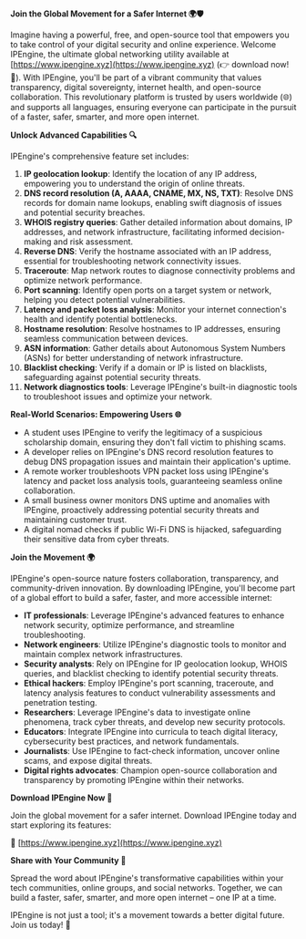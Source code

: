 **Join the Global Movement for a Safer Internet 🌍🛡️**

Imagine having a powerful, free, and open-source tool that empowers you to take control of your digital security and online experience. Welcome IPEngine, the ultimate global networking utility available at [https://www.ipengine.xyz](https://www.ipengine.xyz) (👉 download now! 🚀). With IPEngine, you'll be part of a vibrant community that values transparency, digital sovereignty, internet health, and open-source collaboration. This revolutionary platform is trusted by users worldwide (🌐) and supports all languages, ensuring everyone can participate in the pursuit of a faster, safer, smarter, and more open internet.

**Unlock Advanced Capabilities 🔍**

IPEngine's comprehensive feature set includes:

1.  **IP geolocation lookup**: Identify the location of any IP address, empowering you to understand the origin of online threats.
2.  **DNS record resolution (A, AAAA, CNAME, MX, NS, TXT)**: Resolve DNS records for domain name lookups, enabling swift diagnosis of issues and potential security breaches.
3.  **WHOIS registry queries**: Gather detailed information about domains, IP addresses, and network infrastructure, facilitating informed decision-making and risk assessment.
4.  **Reverse DNS**: Verify the hostname associated with an IP address, essential for troubleshooting network connectivity issues.
5.  **Traceroute**: Map network routes to diagnose connectivity problems and optimize network performance.
6.  **Port scanning**: Identify open ports on a target system or network, helping you detect potential vulnerabilities.
7.  **Latency and packet loss analysis**: Monitor your internet connection's health and identify potential bottlenecks.
8.  **Hostname resolution**: Resolve hostnames to IP addresses, ensuring seamless communication between devices.
9.  **ASN information**: Gather details about Autonomous System Numbers (ASNs) for better understanding of network infrastructure.
10. **Blacklist checking**: Verify if a domain or IP is listed on blacklists, safeguarding against potential security threats.
11. **Network diagnostics tools**: Leverage IPEngine's built-in diagnostic tools to troubleshoot issues and optimize your network.

**Real-World Scenarios: Empowering Users 🌐**

*   A student uses IPEngine to verify the legitimacy of a suspicious scholarship domain, ensuring they don't fall victim to phishing scams.
*   A developer relies on IPEngine's DNS record resolution features to debug DNS propagation issues and maintain their application's uptime.
*   A remote worker troubleshoots VPN packet loss using IPEngine's latency and packet loss analysis tools, guaranteeing seamless online collaboration.
*   A small business owner monitors DNS uptime and anomalies with IPEngine, proactively addressing potential security threats and maintaining customer trust.
*   A digital nomad checks if public Wi-Fi DNS is hijacked, safeguarding their sensitive data from cyber threats.

**Join the Movement 🌍**

IPEngine's open-source nature fosters collaboration, transparency, and community-driven innovation. By downloading IPEngine, you'll become part of a global effort to build a safer, faster, and more accessible internet:

*   **IT professionals**: Leverage IPEngine's advanced features to enhance network security, optimize performance, and streamline troubleshooting.
*   **Network engineers**: Utilize IPEngine's diagnostic tools to monitor and maintain complex network infrastructures.
*   **Security analysts**: Rely on IPEngine for IP geolocation lookup, WHOIS queries, and blacklist checking to identify potential security threats.
*   **Ethical hackers**: Employ IPEngine's port scanning, traceroute, and latency analysis features to conduct vulnerability assessments and penetration testing.
*   **Researchers**: Leverage IPEngine's data to investigate online phenomena, track cyber threats, and develop new security protocols.
*   **Educators**: Integrate IPEngine into curricula to teach digital literacy, cybersecurity best practices, and network fundamentals.
*   **Journalists**: Use IPEngine to fact-check information, uncover online scams, and expose digital threats.
*   **Digital rights advocates**: Champion open-source collaboration and transparency by promoting IPEngine within their networks.

**Download IPEngine Now 🚀**

Join the global movement for a safer internet. Download IPEngine today and start exploring its features:

📡 [https://www.ipengine.xyz](https://www.ipengine.xyz)

**Share with Your Community 🤝**

Spread the word about IPEngine's transformative capabilities within your tech communities, online groups, and social networks. Together, we can build a faster, safer, smarter, and more open internet – one IP at a time.

IPEngine is not just a tool; it's a movement towards a better digital future. Join us today! 🚀